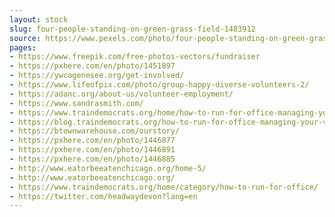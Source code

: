 ```yaml
---
layout: stock
slug: four-people-standing-on-green-grass-field-1483912
source: https://www.pexels.com/photo/four-people-standing-on-green-grass-field-1483912/
pages:
- https://www.freepik.com/free-photos-vectors/fundraiser
- https://pxhere.com/en/photo/1451897
- https://ywcagenesee.org/get-involved/
- https://www.lifeofpix.com/photo/group-happy-diverse-volunteers-2/
- https://adanc.org/about-us/volunteer-employment/
- https://www.sandrasmith.com/
- https://www.traindemocrats.org/home/how-to-run-for-office-managing-your-volunteers/
- https://blog.traindemocrats.org/how-to-run-for-office-managing-your-volunteers/
- https://btownwarehouse.com/ourstory/
- https://pxhere.com/en/photo/1446877
- https://pxhere.com/en/photo/1446891
- https://pxhere.com/en/photo/1446885
- http://www.eatorbeeatenchicago.org/home-5/
- http://www.eatorbeeatenchicago.org/
- https://www.traindemocrats.org/home/category/how-to-run-for-office/
- https://twitter.com/headwaydevon?lang=en
---
```

